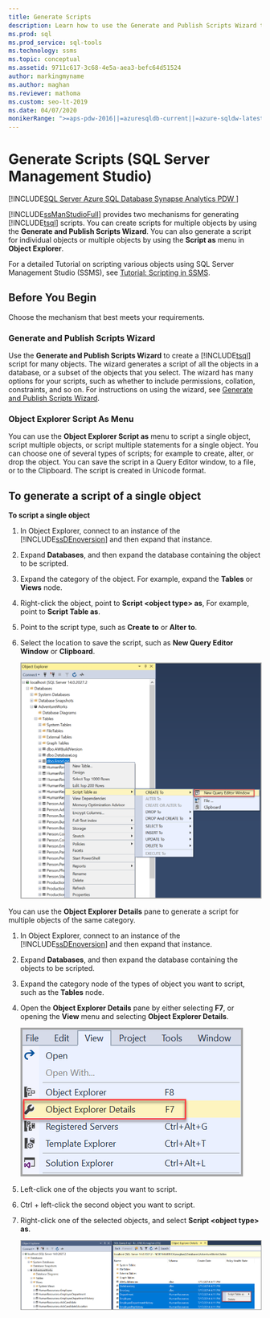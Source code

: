 ```yaml
---
title: Generate Scripts
description: Learn how to use the Generate and Publish Scripts Wizard to create Transact-SQL scripts for multiple objects, and how to use the Script as menu in Object Explorer to generate scripts for individual or multiple objects.
ms.prod: sql
ms.prod_service: sql-tools
ms.technology: ssms
ms.topic: conceptual
ms.assetid: 9711c617-3c68-4e5a-aea3-befc64d51524
author: markingmyname
ms.author: maghan
ms.reviewer: mathoma
ms.custom: seo-lt-2019
ms.date: 04/07/2020
monikerRange: ">=aps-pdw-2016||=azuresqldb-current||=azure-sqldw-latest||>=sql-server-2016||=sqlallproducts-allversions||>=sql-server-linux-2017||=azuresqldb-mi-current"
---
```


# Generate Scripts (SQL Server Management Studio)

[!INCLUDE[SQL Server Azure SQL Database Synapse Analytics PDW ](../../includes/applies-to-version/sql-asdb-asdbmi-asa-pdw.md)]

[!INCLUDE[ssManStudioFull](../../includes/ssmanstudiofull-md.md)] provides two mechanisms for generating [!INCLUDE[tsql](../../includes/tsql-md.md)] scripts. You can create scripts for multiple objects by using the **Generate and Publish Scripts Wizard**. You can also generate a script for individual objects or multiple objects by using the **Script as** menu in **Object Explorer**.

For a detailed Tutorial on scripting various objects using SQL Server Management Studio (SSMS), see [Tutorial: Scripting in SSMS](../tutorials/scripting-ssms.md).

## Before You Begin

Choose the mechanism that best meets your requirements. 

###  <a name="GenPubScriptWiz"></a> Generate and Publish Scripts Wizard

Use the **Generate and Publish Scripts Wizard** to create a [!INCLUDE[tsql](../../includes/tsql-md.md)] script for many objects. The wizard generates a script of all the objects in a database, or a subset of the objects that you select. The wizard has many options for your scripts, such as whether to include permissions, collation, constraints, and so on. For instructions on using the wizard, see [Generate and Publish Scripts Wizard](./generate-and-publish-scripts-wizard.md).
  
### <a name="OEScriptAsMenu"></a> Object Explorer Script As Menu

You can use the **Object Explorer Script as** menu to script a single object, script multiple objects, or script multiple statements for a single object. You can choose one of several types of scripts; for example to create, alter, or drop the object. You can save the script in a Query Editor window, to a file, or to the Clipboard. The script is created in Unicode format.

## <a name="ScriptSingleObject"></a> To generate a script of a single object

**To script a single object**

1. In Object Explorer, connect to an instance of the [!INCLUDE[ssDEnoversion](../../includes/ssdenoversion-md.md)] and then expand that instance.

2. Expand **Databases**, and then expand the database containing the object to be scripted.

3. Expand the category of the object. For example, expand the **Tables** or **Views** node.

4. Right-click the object, point to **Script \<object type> as**, For example, point to **Script Table as**.

5. Point to the script type, such as **Create to** or **Alter to**.

6. Select the location to save the script, such as **New Query Editor Window** or **Clipboard**.

    ![Scripting table](media/generate-scripts-sql-server-management-studio/script-table.png)

You can use the **Object Explorer Details** pane to generate a script for multiple objects of the same category.

1. In Object Explorer, connect to an instance of the [!INCLUDE[ssDEnoversion](../../includes/ssdenoversion-md.md)] and then expand that instance.

2. Expand **Databases**, and then expand the database containing the objects to be scripted.

3. Expand the category node of the types of object you want to script, such as the **Tables** node.

4. Open the **Object Explorer Details** pane by either selecting **F7**, or opening the **View** menu and selecting **Object Explorer Details**.

    ![View menu](media/generate-scripts-sql-server-management-studio/object-explorer-details-view-menu.png)

5. Left-click one of the objects you want to script.

6. Ctrl + left-click the second object you want to script.

7. Right-click one of the selected objects, and select **Script \<object type> as**.

    ![Details](media/generate-scripts-sql-server-management-studio/object-explorer-details.png)